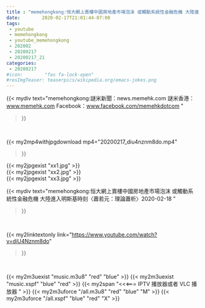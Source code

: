 ```yaml
---
title : "memehongkong:恒大網上賣樓中國房地產市場泡沫 或觸動系統性金融危機 大陸進入明斯基時刻〈蕭若元：理論蕭析〉2020-02-18 "
date:        2020-02-17T21:01:44-07:00
tags:
 - youtube
 - memehongkong
 - youtube_memehongkong
 - 202002
 - 20200217
 - 20200217_21
categories:
 - 20200217
#icon:        "fas fa-lock-open"
#resImgTeaser: teaserpics/wikipedia.org/emacs-jokes.png
---
```


{{< mydiv text="memehongkong:謎米新聞：news.memehk.com 謎米香港： www.memehk.com Facebook：www.facebook.com/memehkdotcom "
>}}
<br>


{{< my2mp4withjpgdownload mp4="20200217_diu4nznm8do.mp4"
>}}

{{< my2jpgexist "xx1.jpg" >}}<br>
{{< my2jpgexist "xx2.jpg" >}}<br>
{{< my2jpgexist "xx3.jpg" >}}<br>



{{< mydiv text="memehongkong:恒大網上賣樓中國房地產市場泡沫 或觸動系統性金融危機 大陸進入明斯基時刻〈蕭若元：理論蕭析〉2020-02-18 "
>}}
<br>

{{< my2linktextonly link="https://www.youtube.com/watch?v=diU4Nznm8do"
>}}


<br>

{{< my2m3uexist "music.m3u8" "red"  "blue" >}} {{< my2m3uexist "music.xspf" "blue" "red"  >}} {{< my2span "<<<=== IPTV 播放器或者 VLC 播放器 " >}} {{< my2m3uforce "/all.m3u8" "red"  "blue" "M" >}} {{< my2m3uforce "/all.xspf" "blue" "red"  "X" >}} 

